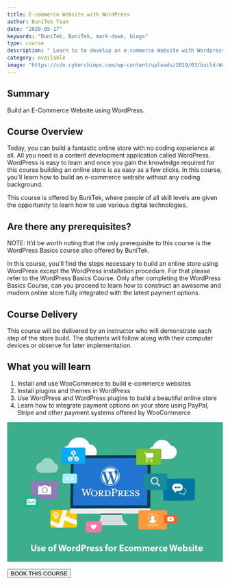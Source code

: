 ```yaml
---
title: E-commerce Website with WordPress
author: BuniTek Team
date: "2020-05-17"
keywords: "BuniTek, BuniTek, mark-down, blogs"
type: course
description: " Learn to to develop an e-commerce Website with Wordpress"
category: available
image: "https://cdn.cyberchimps.com/wp-content/uploads/2019/03/build-WordPress-ecommerce-store.jpg"
---
```


<div class ="markdown__content">
<h2 class='markdown__section'> <span class="test">Summary</span> </h2>
  <p class="markdown_paragraph ">
    Build an E-Commerce Website using WordPress.  
  </p>


<h2 class='markdown__section'> Course Overview </h2>
  <p class="markdown_paragraph">
  Today, you can build a fantastic online store with no coding experience at all. All you need is a content development application called WordPress. WordPress is easy to learn and once you gain the knowledge required for this course building an online store is as easy as a few clicks. In this course, you’ll learn how to build an e-commerce website without any coding background.  
  
  
  This course is offered by BuniTek, where people of all skill levels are given the opportunity to learn how to use various digital technologies. 
  </p>


<h2 class='markdown__section'> Are there any prerequisites? </h2>
  <p class="markdown_paragraph">
  NOTE: It’d be worth noting that the only prerequisite to this course is the WordPress Basics course also offered by BuniTek. 
  
  In this course, you’ll find the steps necessary to build an online store using WordPress except the WordPress installation procedure. For that please refer to the WordPress Basics Course. Only after completing the WordPress Basics Course, can you proceed to learn how to construct an awesome and modern online store fully integrated with the latest payment options.  
  </p>




<h2 class='markdown__section'> Course Delivery </h2>
  <p class="markdown_paragraph">
  This course will be delivered by an instructor who will demonstrate each step of the store build. The students will follow along with their computer devices or observe for later implementation.   
  </p>

<h2 class='markdown__section'>  What you will learn </h2>
  <ol>
    <li>Install and use WooCommerce to build e-commerce websites</li>
    <li>Install plugins and themes in WordPress</li>
    <li>Use WordPress and WordPress plugins to build a beautiful online store</li>
    <li>Learn how to integrate payment options on your store using PayPal, Stripe and other payment systems offered by WooCommerce</li>
  </ol>

  <img class="markdown__image" src="../../assets/images/courses/e-wordpress1.jpg" />

<a href="course/enRoll"><button class="markdown__button is-primary has-bg-primary">BOOK THIS COURSE <div class="markdown__button__overlay"></div></button> </a>


</div>

